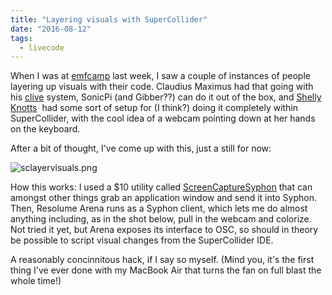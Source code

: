 ```yaml
---
title: "Layering visuals with SuperCollider"
date: "2016-08-12"
tags:
  - livecode
---
```


When I was at [emfcamp](https://www.emfcamp.org/) last week, I saw a couple of instances of people layering up visuals with their code. Claudius Maximus had that going with his [clive](https://mathr.co.uk/blog/2012-12-25_clive.html) system, SonicPi (and Gibber??) can do it out of the box, and [Shelly Knotts](https://shellyknotts.wordpress.com/)  had some sort of setup for (I think?) doing it completely within SuperCollider, with the cool idea of a webcam pointing down at her hands on the keyboard.

After a bit of thought, I've come up with this, just a still for now:

![sclayervisuals.png](/blog/sclayervisuals.png)

How this works: I used a $10 utility called [ScreenCaptureSyphon](http://techlife.sg/ScreenCaptureSyphon/) that can amongst other things grab an application window and send it into Syphon. Then, Resolume Arena runs as a Syphon client, which lets me do almost anything including, as in the shot below, pull in the webcam and colorize. Not tried it yet, but Arena exposes its interface to OSC, so should in theory be possible to script visual changes from the SuperCollider IDE.

A reasonably concinnitous hack, if I say so myself. (Mind you, it's the first thing I've ever done with my MacBook Air that turns the fan on full blast the whole time!)
